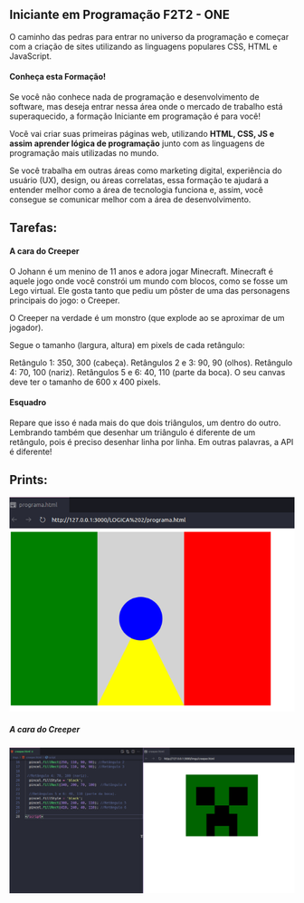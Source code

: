 ## Iniciante em Programação F2T2 - ONE
O caminho das pedras para entrar no universo da programação e começar com a criação de sites utilizando as linguagens populares CSS, HTML e JavaScript.

#### Conheça esta Formação!
Se você não conhece nada de programação e desenvolvimento de software, mas deseja entrar nessa área onde o mercado de trabalho está superaquecido, a formação Iniciante em programação é para você!

Você vai criar suas primeiras páginas web, utilizando **HTML, CSS, JS e assim aprender lógica de programação** junto com as linguagens de programação mais utilizadas no mundo.

Se você trabalha em outras áreas como marketing digital, experiência do usuário (UX), design, ou áreas correlatas, essa formação te ajudará a entender melhor como a área de tecnologia funciona e, assim, você consegue se comunicar melhor com a área de desenvolvimento.


## Tarefas:

#### A cara do Creeper

O Johann é um menino de 11 anos e adora jogar Minecraft. Minecraft é aquele jogo onde você constrói um mundo com blocos, como se fosse um Lego virtual. Ele gosta tanto que pediu um pôster de uma das personagens principais do jogo: o Creeper.

O Creeper na verdade é um monstro (que explode ao se aproximar de um jogador).

Segue o tamanho (largura, altura) em pixels de cada retângulo:

Retângulo 1: 350, 300 (cabeça).
Retângulos 2 e 3: 90, 90 (olhos).
Retângulo 4: 70, 100 (nariz).
Retângulos 5 e 6: 40, 110 (parte da boca).
O seu canvas deve ter o tamanho de 600 x 400 pixels.

#### Esquadro

Repare que isso é nada mais do que dois triângulos, um dentro do outro. Lembrando também que desenhar um triângulo é diferente de um retângulo, pois é preciso desenhar linha por linha. Em outras palavras, a API é diferente!

## Prints:

![Print do programa sobre API](/LOGICA%202/imgs/print.png)

##### A cara do Creeper
![Print do Creeper](/LOGICA%202/imgs/print1.png)